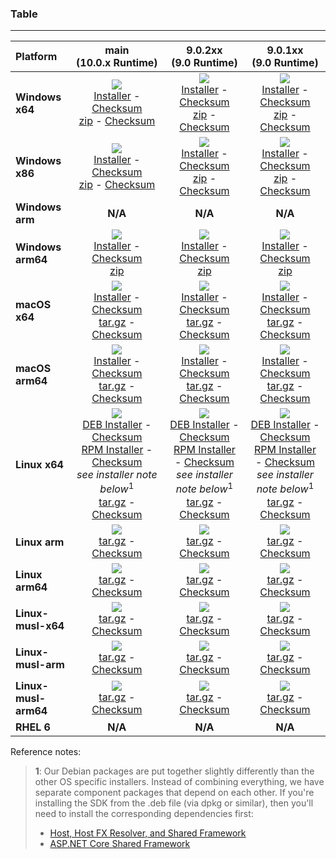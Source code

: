 ### Table

--------------------------------------------------------------------------------------
| Platform | main<br>(10.0.x&nbsp;Runtime) | 9.0.2xx<br>(9.0&nbsp;Runtime) | 9.0.1xx<br>(9.0&nbsp;Runtime) |
| :--------- | :----------: | :----------: | :----------: |
| **Windows x64** | [![][win-x64-badge-main]][win-x64-version-main]<br>[Installer][win-x64-installer-main] - [Checksum][win-x64-installer-checksum-main]<br>[zip][win-x64-zip-main] - [Checksum][win-x64-zip-checksum-main] | [![][win-x64-badge-9.0.2XX]][win-x64-version-9.0.2XX]<br>[Installer][win-x64-installer-9.0.2XX] - [Checksum][win-x64-installer-checksum-9.0.2XX]<br>[zip][win-x64-zip-9.0.2XX] - [Checksum][win-x64-zip-checksum-9.0.2XX] | [![][win-x64-badge-9.0.1XX]][win-x64-version-9.0.1XX]<br>[Installer][win-x64-installer-9.0.1XX] - [Checksum][win-x64-installer-checksum-9.0.1XX]<br>[zip][win-x64-zip-9.0.1XX] - [Checksum][win-x64-zip-checksum-9.0.1XX] |
| **Windows x86** | [![][win-x86-badge-main]][win-x86-version-main]<br>[Installer][win-x86-installer-main] - [Checksum][win-x86-installer-checksum-main]<br>[zip][win-x86-zip-main] - [Checksum][win-x86-zip-checksum-main] | [![][win-x86-badge-9.0.2XX]][win-x86-version-9.0.2XX]<br>[Installer][win-x86-installer-9.0.2XX] - [Checksum][win-x86-installer-checksum-9.0.2XX]<br>[zip][win-x86-zip-9.0.2XX] - [Checksum][win-x86-zip-checksum-9.0.2XX] | [![][win-x86-badge-9.0.1XX]][win-x86-version-9.0.1XX]<br>[Installer][win-x86-installer-9.0.1XX] - [Checksum][win-x86-installer-checksum-9.0.1XX]<br>[zip][win-x86-zip-9.0.1XX] - [Checksum][win-x86-zip-checksum-9.0.1XX] |
| **Windows arm** | **N/A** | **N/A** | **N/A** |
| **Windows arm64** | [![][win-arm64-badge-main]][win-arm64-version-main]<br>[Installer][win-arm64-installer-main] - [Checksum][win-arm64-installer-checksum-main]<br>[zip][win-arm64-zip-main] | [![][win-arm64-badge-9.0.2XX]][win-arm64-version-9.0.2XX]<br>[Installer][win-arm64-installer-9.0.2XX] - [Checksum][win-arm64-installer-checksum-9.0.2XX]<br>[zip][win-arm64-zip-9.0.2XX] | [![][win-arm64-badge-9.0.1XX]][win-arm64-version-9.0.1XX]<br>[Installer][win-arm64-installer-9.0.1XX] - [Checksum][win-arm64-installer-checksum-9.0.1XX]<br>[zip][win-arm64-zip-9.0.1XX] |
| **macOS x64** | [![][osx-x64-badge-main]][osx-x64-version-main]<br>[Installer][osx-x64-installer-main] - [Checksum][osx-x64-installer-checksum-main]<br>[tar.gz][osx-x64-targz-main] - [Checksum][osx-x64-targz-checksum-main] | [![][osx-x64-badge-9.0.2XX]][osx-x64-version-9.0.2XX]<br>[Installer][osx-x64-installer-9.0.2XX] - [Checksum][osx-x64-installer-checksum-9.0.2XX]<br>[tar.gz][osx-x64-targz-9.0.2XX] - [Checksum][osx-x64-targz-checksum-9.0.2XX] | [![][osx-x64-badge-9.0.1XX]][osx-x64-version-9.0.1XX]<br>[Installer][osx-x64-installer-9.0.1XX] - [Checksum][osx-x64-installer-checksum-9.0.1XX]<br>[tar.gz][osx-x64-targz-9.0.1XX] - [Checksum][osx-x64-targz-checksum-9.0.1XX] |
| **macOS arm64** | [![][osx-arm64-badge-main]][osx-arm64-version-main]<br>[Installer][osx-arm64-installer-main] - [Checksum][osx-arm64-installer-checksum-main]<br>[tar.gz][osx-arm64-targz-main] - [Checksum][osx-arm64-targz-checksum-main] | [![][osx-arm64-badge-9.0.2XX]][osx-arm64-version-9.0.2XX]<br>[Installer][osx-arm64-installer-9.0.2XX] - [Checksum][osx-arm64-installer-checksum-9.0.2XX]<br>[tar.gz][osx-arm64-targz-9.0.2XX] - [Checksum][osx-arm64-targz-checksum-9.0.2XX] | [![][osx-arm64-badge-9.0.1XX]][osx-arm64-version-9.0.1XX]<br>[Installer][osx-arm64-installer-9.0.1XX] - [Checksum][osx-arm64-installer-checksum-9.0.1XX]<br>[tar.gz][osx-arm64-targz-9.0.1XX] - [Checksum][osx-arm64-targz-checksum-9.0.1XX] |
| **Linux x64** | [![][linux-badge-main]][linux-version-main]<br>[DEB Installer][linux-DEB-installer-main] - [Checksum][linux-DEB-installer-checksum-main]<br>[RPM Installer][linux-RPM-installer-main] - [Checksum][linux-RPM-installer-checksum-main]<br>_see installer note below_<sup>1</sup><br>[tar.gz][linux-targz-main] - [Checksum][linux-targz-checksum-main] | [![][linux-badge-9.0.2XX]][linux-version-9.0.2XX]<br>[DEB Installer][linux-DEB-installer-9.0.2XX] - [Checksum][linux-DEB-installer-checksum-9.0.2XX]<br>[RPM Installer][linux-RPM-installer-9.0.2XX] - [Checksum][linux-RPM-installer-checksum-9.0.2XX]<br>_see installer note below_<sup>1</sup><br>[tar.gz][linux-targz-9.0.2XX] - [Checksum][linux-targz-checksum-9.0.2XX] | [![][linux-badge-9.0.1XX]][linux-version-9.0.1XX]<br>[DEB Installer][linux-DEB-installer-9.0.1XX] - [Checksum][linux-DEB-installer-checksum-9.0.1XX]<br>[RPM Installer][linux-RPM-installer-9.0.1XX] - [Checksum][linux-RPM-installer-checksum-9.0.1XX]<br>_see installer note below_<sup>1</sup><br>[tar.gz][linux-targz-9.0.1XX] - [Checksum][linux-targz-checksum-9.0.1XX] |
| **Linux arm** | [![][linux-arm-badge-main]][linux-arm-version-main]<br>[tar.gz][linux-arm-targz-main] - [Checksum][linux-arm-targz-checksum-main] | [![][linux-arm-badge-9.0.2XX]][linux-arm-version-9.0.2XX]<br>[tar.gz][linux-arm-targz-9.0.2XX] - [Checksum][linux-arm-targz-checksum-9.0.2XX] | [![][linux-arm-badge-9.0.1XX]][linux-arm-version-9.0.1XX]<br>[tar.gz][linux-arm-targz-9.0.1XX] - [Checksum][linux-arm-targz-checksum-9.0.1XX] |
| **Linux arm64** | [![][linux-arm64-badge-main]][linux-arm64-version-main]<br>[tar.gz][linux-arm64-targz-main] - [Checksum][linux-arm64-targz-checksum-main] | [![][linux-arm64-badge-9.0.2XX]][linux-arm64-version-9.0.2XX]<br>[tar.gz][linux-arm64-targz-9.0.2XX] - [Checksum][linux-arm64-targz-checksum-9.0.2XX] | [![][linux-arm64-badge-9.0.1XX]][linux-arm64-version-9.0.1XX]<br>[tar.gz][linux-arm64-targz-9.0.1XX] - [Checksum][linux-arm64-targz-checksum-9.0.1XX] |
| **Linux-musl-x64** | [![][linux-musl-x64-badge-main]][linux-musl-x64-version-main]<br>[tar.gz][linux-musl-x64-targz-main] - [Checksum][linux-musl-x64-targz-checksum-main] | [![][linux-musl-x64-badge-9.0.2XX]][linux-musl-x64-version-9.0.2XX]<br>[tar.gz][linux-musl-x64-targz-9.0.2XX] - [Checksum][linux-musl-x64-targz-checksum-9.0.2XX] | [![][linux-musl-x64-badge-9.0.1XX]][linux-musl-x64-version-9.0.1XX]<br>[tar.gz][linux-musl-x64-targz-9.0.1XX] - [Checksum][linux-musl-x64-targz-checksum-9.0.1XX] |
| **Linux-musl-arm** | [![][linux-musl-arm-badge-main]][linux-musl-arm-version-main]<br>[tar.gz][linux-musl-arm-targz-main] - [Checksum][linux-musl-arm-targz-checksum-main] | [![][linux-musl-arm-badge-9.0.2XX]][linux-musl-arm-version-9.0.2XX]<br>[tar.gz][linux-musl-arm-targz-9.0.2XX] - [Checksum][linux-musl-arm-targz-checksum-9.0.2XX] | [![][linux-musl-arm-badge-9.0.1XX]][linux-musl-arm-version-9.0.1XX]<br>[tar.gz][linux-musl-arm-targz-9.0.1XX] - [Checksum][linux-musl-arm-targz-checksum-9.0.1XX] |
| **Linux-musl-arm64** | [![][linux-musl-arm64-badge-main]][linux-musl-arm64-version-main]<br>[tar.gz][linux-musl-arm64-targz-main] - [Checksum][linux-musl-arm64-targz-checksum-main] | [![][linux-musl-arm64-badge-9.0.2XX]][linux-musl-arm64-version-9.0.2XX]<br>[tar.gz][linux-musl-arm64-targz-9.0.2XX] - [Checksum][linux-musl-arm64-targz-checksum-9.0.2XX] | [![][linux-musl-arm64-badge-9.0.1XX]][linux-musl-arm64-version-9.0.1XX]<br>[tar.gz][linux-musl-arm64-targz-9.0.1XX] - [Checksum][linux-musl-arm64-targz-checksum-9.0.1XX] |
| **RHEL 6** | **N/A** | **N/A** | **N/A** |

Reference notes:
> **1**: Our Debian packages are put together slightly differently than the other OS specific installers. Instead of combining everything, we have separate component packages that depend on each other. If you're installing the SDK from the .deb file (via dpkg or similar), then you'll need to install the corresponding dependencies first:
> * [Host, Host FX Resolver, and Shared Framework](https://github.com/dotnet/runtime/blob/main/docs/project/dogfooding.md#nightly-builds-table)
> * [ASP.NET Core Shared Framework](https://github.com/aspnet/AspNetCore/blob/main/docs/DailyBuilds.md)

[win-x64-badge-main]: https://aka.ms/dotnet/10.0.1xx/daily/win_x64_Release_version_badge.svg?no-cache
[win-x64-version-main]: https://aka.ms/dotnet/10.0.1xx/daily/productCommit-win-x64.txt
[win-x64-installer-main]: https://aka.ms/dotnet/10.0.1xx/daily/dotnet-sdk-win-x64.exe
[win-x64-installer-checksum-main]: https://aka.ms/dotnet/10.0.1xx/daily/dotnet-sdk-win-x64.exe.sha512
[win-x64-zip-main]: https://aka.ms/dotnet/10.0.1xx/daily/dotnet-sdk-win-x64.zip
[win-x64-zip-checksum-main]: https://aka.ms/dotnet/10.0.1xx/daily/dotnet-sdk-win-x64.zip.sha512

[win-x64-badge-9.0.2XX]: https://aka.ms/dotnet/9.0.2xx/daily/win_x64_Release_version_badge.svg?no-cache
[win-x64-version-9.0.2XX]: https://aka.ms/dotnet/9.0.2xx/daily/productCommit-win-x64.txt
[win-x64-installer-9.0.2XX]: https://aka.ms/dotnet/9.0.2xx/daily/dotnet-sdk-win-x64.exe
[win-x64-installer-checksum-9.0.2XX]: https://aka.ms/dotnet/9.0.2xx/daily/dotnet-sdk-win-x64.exe.sha512
[win-x64-zip-9.0.2XX]: https://aka.ms/dotnet/9.0.2xx/daily/dotnet-sdk-win-x64.zip
[win-x64-zip-checksum-9.0.2XX]: https://aka.ms/dotnet/9.0.2xx/daily/dotnet-sdk-win-x64.zip.sha512

[win-x64-badge-9.0.1XX]: https://aka.ms/dotnet/9.0.1xx/daily/win_x64_Release_version_badge.svg?no-cache
[win-x64-version-9.0.1XX]: https://aka.ms/dotnet/9.0.1xx/daily/productCommit-win-x64.txt
[win-x64-installer-9.0.1XX]: https://aka.ms/dotnet/9.0.1xx/daily/dotnet-sdk-win-x64.exe
[win-x64-installer-checksum-9.0.1XX]: https://aka.ms/dotnet/9.0.1xx/daily/dotnet-sdk-win-x64.exe.sha512
[win-x64-zip-9.0.1XX]: https://aka.ms/dotnet/9.0.1xx/daily/dotnet-sdk-win-x64.zip
[win-x64-zip-checksum-9.0.1XX]: https://aka.ms/dotnet/9.0.1xx/daily/dotnet-sdk-win-x64.zip.sha512

[win-x86-badge-main]: https://aka.ms/dotnet/10.0.1xx/daily/win_x86_Release_version_badge.svg?no-cache
[win-x86-version-main]: https://aka.ms/dotnet/10.0.1xx/daily/productCommit-win-x86.txt
[win-x86-installer-main]: https://aka.ms/dotnet/10.0.1xx/daily/dotnet-sdk-win-x86.exe
[win-x86-installer-checksum-main]: https://aka.ms/dotnet/10.0.1xx/daily/dotnet-sdk-win-x86.exe.sha512
[win-x86-zip-main]: https://aka.ms/dotnet/10.0.1xx/daily/dotnet-sdk-win-x86.zip
[win-x86-zip-checksum-main]: https://aka.ms/dotnet/10.0.1xx/daily/dotnet-sdk-win-x86.zip.sha512

[win-x86-badge-9.0.2XX]: https://aka.ms/dotnet/9.0.2xx/daily/win_x86_Release_version_badge.svg?no-cache
[win-x86-version-9.0.2XX]: https://aka.ms/dotnet/9.0.2xx/daily/productCommit-win-x86.txt
[win-x86-installer-9.0.2XX]: https://aka.ms/dotnet/9.0.2xx/daily/dotnet-sdk-win-x86.exe
[win-x86-installer-checksum-9.0.2XX]: https://aka.ms/dotnet/9.0.2xx/daily/dotnet-sdk-win-x86.exe.sha512
[win-x86-zip-9.0.2XX]: https://aka.ms/dotnet/9.0.2xx/daily/dotnet-sdk-win-x86.zip
[win-x86-zip-checksum-9.0.2XX]: https://aka.ms/dotnet/9.0.2xx/daily/dotnet-sdk-win-x86.zip.sha512

[win-x86-badge-9.0.1XX]: https://aka.ms/dotnet/9.0.1xx/daily/win_x86_Release_version_badge.svg?no-cache
[win-x86-version-9.0.1XX]: https://aka.ms/dotnet/9.0.1xx/daily/productCommit-win-x86.txt
[win-x86-installer-9.0.1XX]: https://aka.ms/dotnet/9.0.1xx/daily/dotnet-sdk-win-x86.exe
[win-x86-installer-checksum-9.0.1XX]: https://aka.ms/dotnet/9.0.1xx/daily/dotnet-sdk-win-x86.exe.sha512
[win-x86-zip-9.0.1XX]: https://aka.ms/dotnet/9.0.1xx/daily/dotnet-sdk-win-x86.zip
[win-x86-zip-checksum-9.0.1XX]: https://aka.ms/dotnet/9.0.1xx/daily/dotnet-sdk-win-x86.zip.sha512

[osx-x64-badge-main]: https://aka.ms/dotnet/10.0.1xx/daily/osx_x64_Release_version_badge.svg?no-cache
[osx-x64-version-main]: https://aka.ms/dotnet/10.0.1xx/daily/productCommit-osx-x64.txt
[osx-x64-installer-main]: https://aka.ms/dotnet/10.0.1xx/daily/dotnet-sdk-osx-x64.pkg
[osx-x64-installer-checksum-main]: https://aka.ms/dotnet/10.0.1xx/daily/dotnet-sdk-osx-x64.pkg.sha512
[osx-x64-targz-main]: https://aka.ms/dotnet/10.0.1xx/daily/dotnet-sdk-osx-x64.tar.gz
[osx-x64-targz-checksum-main]: https://aka.ms/dotnet/10.0.1xx/daily/dotnet-sdk-osx-x64.pkg.tar.gz.sha512

[osx-x64-badge-9.0.2XX]: https://aka.ms/dotnet/9.0.2xx/daily/osx_x64_Release_version_badge.svg?no-cache
[osx-x64-version-9.0.2XX]: https://aka.ms/dotnet/9.0.2xx/daily/productCommit-osx-x64.txt
[osx-x64-installer-9.0.2XX]: https://aka.ms/dotnet/9.0.2xx/daily/dotnet-sdk-osx-x64.pkg
[osx-x64-installer-checksum-9.0.2XX]: https://aka.ms/dotnet/9.0.2xx/daily/dotnet-sdk-osx-x64.pkg.sha512
[osx-x64-targz-9.0.2XX]: https://aka.ms/dotnet/9.0.2xx/daily/dotnet-sdk-osx-x64.tar.gz
[osx-x64-targz-checksum-9.0.2XX]: https://aka.ms/dotnet/9.0.2xx/daily/dotnet-sdk-osx-x64.pkg.tar.gz.sha512

[osx-x64-badge-9.0.1XX]: https://aka.ms/dotnet/9.0.1xx/daily/osx_x64_Release_version_badge.svg?no-cache
[osx-x64-version-9.0.1XX]: https://aka.ms/dotnet/9.0.1xx/daily/productCommit-osx-x64.txt
[osx-x64-installer-9.0.1XX]: https://aka.ms/dotnet/9.0.1xx/daily/dotnet-sdk-osx-x64.pkg
[osx-x64-installer-checksum-9.0.1XX]: https://aka.ms/dotnet/9.0.1xx/daily/dotnet-sdk-osx-x64.pkg.sha512
[osx-x64-targz-9.0.1XX]: https://aka.ms/dotnet/9.0.1xx/daily/dotnet-sdk-osx-x64.tar.gz
[osx-x64-targz-checksum-9.0.1XX]: https://aka.ms/dotnet/9.0.1xx/daily/dotnet-sdk-osx-x64.pkg.tar.gz.sha512

[osx-arm64-badge-main]: https://aka.ms/dotnet/10.0.1xx/daily/osx_arm64_Release_version_badge.svg?no-cache
[osx-arm64-version-main]: https://aka.ms/dotnet/10.0.1xx/daily/productCommit-osx-arm64.txt
[osx-arm64-installer-main]: https://aka.ms/dotnet/10.0.1xx/daily/dotnet-sdk-osx-arm64.pkg
[osx-arm64-installer-checksum-main]: https://aka.ms/dotnet/10.0.1xx/daily/dotnet-sdk-osx-arm64.pkg.sha512
[osx-arm64-targz-main]: https://aka.ms/dotnet/10.0.1xx/daily/dotnet-sdk-osx-arm64.tar.gz
[osx-arm64-targz-checksum-main]: https://aka.ms/dotnet/10.0.1xx/daily/dotnet-sdk-osx-arm64.pkg.tar.gz.sha512

[osx-arm64-badge-9.0.2XX]: https://aka.ms/dotnet/9.0.2xx/daily/osx_arm64_Release_version_badge.svg?no-cache
[osx-arm64-version-9.0.2XX]: https://aka.ms/dotnet/9.0.2xx/daily/productCommit-osx-arm64.txt
[osx-arm64-installer-9.0.2XX]: https://aka.ms/dotnet/9.0.2xx/daily/dotnet-sdk-osx-arm64.pkg
[osx-arm64-installer-checksum-9.0.2XX]: https://aka.ms/dotnet/9.0.2xx/daily/dotnet-sdk-osx-arm64.pkg.sha512
[osx-arm64-targz-9.0.2XX]: https://aka.ms/dotnet/9.0.2xx/daily/dotnet-sdk-osx-arm64.tar.gz
[osx-arm64-targz-checksum-9.0.2XX]: https://aka.ms/dotnet/9.0.2xx/daily/dotnet-sdk-osx-arm64.pkg.tar.gz.sha512

[osx-arm64-badge-9.0.1XX]: https://aka.ms/dotnet/9.0.1xx/daily/osx_arm64_Release_version_badge.svg?no-cache
[osx-arm64-version-9.0.1XX]: https://aka.ms/dotnet/9.0.1xx/daily/productCommit-osx-arm64.txt
[osx-arm64-installer-9.0.1XX]: https://aka.ms/dotnet/9.0.1xx/daily/dotnet-sdk-osx-arm64.pkg
[osx-arm64-installer-checksum-9.0.1XX]: https://aka.ms/dotnet/9.0.1xx/daily/dotnet-sdk-osx-arm64.pkg.sha512
[osx-arm64-targz-9.0.1XX]: https://aka.ms/dotnet/9.0.1xx/daily/dotnet-sdk-osx-arm64.tar.gz
[osx-arm64-targz-checksum-9.0.1XX]: https://aka.ms/dotnet/9.0.1xx/daily/dotnet-sdk-osx-arm64.pkg.tar.gz.sha512

[linux-badge-main]: https://aka.ms/dotnet/10.0.1xx/daily/linux_x64_Release_version_badge.svg?no-cache
[linux-version-main]: https://aka.ms/dotnet/10.0.1xx/daily/productCommit-linux-x64.txt
[linux-DEB-installer-main]: https://aka.ms/dotnet/10.0.1xx/daily/dotnet-sdk-x64.deb
[linux-DEB-installer-checksum-main]: https://aka.ms/dotnet/10.0.1xx/daily/dotnet-sdk-x64.deb.sha512
[linux-RPM-installer-main]: https://aka.ms/dotnet/10.0.1xx/daily/dotnet-sdk-x64.rpm
[linux-RPM-installer-checksum-main]: https://aka.ms/dotnet/10.0.1xx/daily/dotnet-sdk-x64.rpm.sha512
[linux-targz-main]: https://aka.ms/dotnet/10.0.1xx/daily/dotnet-sdk-linux-x64.tar.gz
[linux-targz-checksum-main]: https://aka.ms/dotnet/10.0.1xx/daily/dotnet-sdk-linux-x64.tar.gz.sha512

[linux-badge-9.0.2XX]: https://aka.ms/dotnet/9.0.2xx/daily/linux_x64_Release_version_badge.svg?no-cache
[linux-version-9.0.2XX]: https://aka.ms/dotnet/9.0.2xx/daily/productCommit-linux-x64.txt
[linux-DEB-installer-9.0.2XX]: https://aka.ms/dotnet/9.0.2xx/daily/dotnet-sdk-x64.deb
[linux-DEB-installer-checksum-9.0.2XX]: https://aka.ms/dotnet/9.0.2xx/daily/dotnet-sdk-x64.deb.sha512
[linux-RPM-installer-9.0.2XX]: https://aka.ms/dotnet/9.0.2xx/daily/dotnet-sdk-x64.rpm
[linux-RPM-installer-checksum-9.0.2XX]: https://aka.ms/dotnet/9.0.2xx/daily/dotnet-sdk-x64.rpm.sha512
[linux-targz-9.0.2XX]: https://aka.ms/dotnet/9.0.2xx/daily/dotnet-sdk-linux-x64.tar.gz
[linux-targz-checksum-9.0.2XX]: https://aka.ms/dotnet/9.0.2xx/daily/dotnet-sdk-linux-x64.tar.gz.sha512

[linux-badge-9.0.1XX]: https://aka.ms/dotnet/9.0.1xx/daily/linux_x64_Release_version_badge.svg?no-cache
[linux-version-9.0.1XX]: https://aka.ms/dotnet/9.0.1xx/daily/productCommit-linux-x64.txt
[linux-DEB-installer-9.0.1XX]: https://aka.ms/dotnet/9.0.1xx/daily/dotnet-sdk-x64.deb
[linux-DEB-installer-checksum-9.0.1XX]: https://aka.ms/dotnet/9.0.1xx/daily/dotnet-sdk-x64.deb.sha512
[linux-RPM-installer-9.0.1XX]: https://aka.ms/dotnet/9.0.1xx/daily/dotnet-sdk-x64.rpm
[linux-RPM-installer-checksum-9.0.1XX]: https://aka.ms/dotnet/9.0.1xx/daily/dotnet-sdk-x64.rpm.sha512
[linux-targz-9.0.1XX]: https://aka.ms/dotnet/9.0.1xx/daily/dotnet-sdk-linux-x64.tar.gz
[linux-targz-checksum-9.0.1XX]: https://aka.ms/dotnet/9.0.1xx/daily/dotnet-sdk-linux-x64.tar.gz.sha512

[linux-arm-badge-main]: https://aka.ms/dotnet/10.0.1xx/daily/linux_arm_Release_version_badge.svg?no-cache
[linux-arm-version-main]: https://aka.ms/dotnet/10.0.1xx/daily/productCommit-linux-arm.txt
[linux-arm-targz-main]: https://aka.ms/dotnet/10.0.1xx/daily/dotnet-sdk-linux-arm.tar.gz
[linux-arm-targz-checksum-main]: https://aka.ms/dotnet/10.0.1xx/daily/dotnet-sdk-linux-arm.tar.gz.sha512

[linux-arm-badge-9.0.2XX]: https://aka.ms/dotnet/9.0.2xx/daily/linux_arm_Release_version_badge.svg?no-cache
[linux-arm-version-9.0.2XX]: https://aka.ms/dotnet/9.0.2xx/daily/productCommit-linux-arm.txt
[linux-arm-targz-9.0.2XX]: https://aka.ms/dotnet/9.0.2xx/daily/dotnet-sdk-linux-arm.tar.gz
[linux-arm-targz-checksum-9.0.2XX]: https://aka.ms/dotnet/9.0.2xx/daily/dotnet-sdk-linux-arm.tar.gz.sha512

[linux-arm-badge-9.0.1XX]: https://aka.ms/dotnet/9.0.1xx/daily/linux_arm_Release_version_badge.svg?no-cache
[linux-arm-version-9.0.1XX]: https://aka.ms/dotnet/9.0.1xx/daily/productCommit-linux-arm.txt
[linux-arm-targz-9.0.1XX]: https://aka.ms/dotnet/9.0.1xx/daily/dotnet-sdk-linux-arm.tar.gz
[linux-arm-targz-checksum-9.0.1XX]: https://aka.ms/dotnet/9.0.1xx/daily/dotnet-sdk-linux-arm.tar.gz.sha512

[linux-arm64-badge-main]: https://aka.ms/dotnet/10.0.1xx/daily/linux_arm64_Release_version_badge.svg?no-cache
[linux-arm64-version-main]: https://aka.ms/dotnet/10.0.1xx/daily/productCommit-linux-arm64.txt
[linux-arm64-targz-main]: https://aka.ms/dotnet/10.0.1xx/daily/dotnet-sdk-linux-arm64.tar.gz
[linux-arm64-targz-checksum-main]: https://aka.ms/dotnet/10.0.1xx/daily/dotnet-sdk-linux-arm64.tar.gz.sha512

[linux-arm64-badge-9.0.2XX]: https://aka.ms/dotnet/9.0.2xx/daily/linux_arm64_Release_version_badge.svg?no-cache
[linux-arm64-version-9.0.2XX]: https://aka.ms/dotnet/9.0.2xx/daily/productCommit-linux-arm64.txt
[linux-arm64-targz-9.0.2XX]: https://aka.ms/dotnet/9.0.2xx/daily/dotnet-sdk-linux-arm64.tar.gz
[linux-arm64-targz-checksum-9.0.2XX]: https://aka.ms/dotnet/9.0.2xx/daily/dotnet-sdk-linux-arm64.tar.gz.sha512

[linux-arm64-badge-9.0.1XX]: https://aka.ms/dotnet/9.0.1xx/daily/linux_arm64_Release_version_badge.svg?no-cache
[linux-arm64-version-9.0.1XX]: https://aka.ms/dotnet/9.0.1xx/daily/productCommit-linux-arm64.txt
[linux-arm64-targz-9.0.1XX]: https://aka.ms/dotnet/9.0.1xx/daily/dotnet-sdk-linux-arm64.tar.gz
[linux-arm64-targz-checksum-9.0.1XX]: https://aka.ms/dotnet/9.0.1xx/daily/dotnet-sdk-linux-arm64.tar.gz.sha512

[rhel-6-badge-main]: https://aka.ms/dotnet/10.0.1xx/daily/rhel.6_x64_Release_version_badge.svg?no-cache
[rhel-6-version-main]: https://aka.ms/dotnet/10.0.1xx/daily/productCommit-rhel.6-x64.txt
[rhel-6-targz-main]: https://aka.ms/dotnet/10.0.1xx/daily/dotnet-sdk-rhel.6-x64.tar.gz
[rhel-6-targz-checksum-main]: https://aka.ms/dotnet/10.0.1xx/daily/dotnet-sdk-rhel.6-x64.tar.gz.sha512

[rhel-6-badge-9.0.2XX]: https://aka.ms/dotnet/9.0.2xx/daily/rhel.6_x64_Release_version_badge.svg?no-cache
[rhel-6-version-9.0.2XX]: https://aka.ms/dotnet/9.0.2xx/daily/productCommit-rhel.6-x64.txt
[rhel-6-targz-9.0.2XX]: https://aka.ms/dotnet/9.0.2xx/daily/dotnet-sdk-rhel.6-x64.tar.gz
[rhel-6-targz-checksum-9.0.2XX]: https://aka.ms/dotnet/9.0.2xx/daily/dotnet-sdk-rhel.6-x64.tar.gz.sha512

[rhel-6-badge-9.0.1XX]: https://aka.ms/dotnet/9.0.1xx/daily/rhel.6_x64_Release_version_badge.svg?no-cache
[rhel-6-version-9.0.1XX]: https://aka.ms/dotnet/9.0.1xx/daily/productCommit-rhel.6-x64.txt
[rhel-6-targz-9.0.1XX]: https://aka.ms/dotnet/9.0.1xx/daily/dotnet-sdk-rhel.6-x64.tar.gz
[rhel-6-targz-checksum-9.0.1XX]: https://aka.ms/dotnet/9.0.1xx/daily/dotnet-sdk-rhel.6-x64.tar.gz.sha512

[linux-musl-x64-badge-main]: https://aka.ms/dotnet/10.0.1xx/daily/linux_musl_x64_Release_version_badge.svg?no-cache
[linux-musl-x64-version-main]: https://aka.ms/dotnet/10.0.1xx/daily/productCommit-linux-musl-x64.txt
[linux-musl-x64-targz-main]: https://aka.ms/dotnet/10.0.1xx/daily/dotnet-sdk-linux-musl-x64.tar.gz
[linux-musl-x64-targz-checksum-main]: https://aka.ms/dotnet/10.0.1xx/daily/dotnet-sdk-linux-musl-x64.tar.gz.sha512

[linux-musl-x64-badge-9.0.2XX]: https://aka.ms/dotnet/9.0.2xx/daily/linux_musl_x64_Release_version_badge.svg?no-cache
[linux-musl-x64-version-9.0.2XX]: https://aka.ms/dotnet/9.0.2xx/daily/productCommit-linux-musl-x64.txt
[linux-musl-x64-targz-9.0.2XX]: https://aka.ms/dotnet/9.0.2xx/daily/dotnet-sdk-linux-musl-x64.tar.gz
[linux-musl-x64-targz-checksum-9.0.2XX]: https://aka.ms/dotnet/9.0.2xx/daily/dotnet-sdk-linux-musl-x64.tar.gz.sha512

[linux-musl-x64-badge-9.0.1XX]: https://aka.ms/dotnet/9.0.1xx/daily/linux_musl_x64_Release_version_badge.svg?no-cache
[linux-musl-x64-version-9.0.1XX]: https://aka.ms/dotnet/9.0.1xx/daily/productCommit-linux-musl-x64.txt
[linux-musl-x64-targz-9.0.1XX]: https://aka.ms/dotnet/9.0.1xx/daily/dotnet-sdk-linux-musl-x64.tar.gz
[linux-musl-x64-targz-checksum-9.0.1XX]: https://aka.ms/dotnet/9.0.1xx/daily/dotnet-sdk-linux-musl-x64.tar.gz.sha512

[linux-musl-arm-badge-main]: https://aka.ms/dotnet/10.0.1xx/daily/linux_musl_arm_Release_version_badge.svg?no-cache
[linux-musl-arm-version-main]: https://aka.ms/dotnet/10.0.1xx/daily/productCommit-linux-musl-arm.txt
[linux-musl-arm-targz-main]: https://aka.ms/dotnet/10.0.1xx/daily/dotnet-sdk-linux-musl-arm.tar.gz
[linux-musl-arm-targz-checksum-main]: https://aka.ms/dotnet/10.0.1xx/daily/dotnet-sdk-linux-musl-arm.tar.gz.sha512

[linux-musl-arm-badge-9.0.2XX]: https://aka.ms/dotnet/9.0.2xx/daily/linux_musl_arm_Release_version_badge.svg?no-cache
[linux-musl-arm-version-9.0.2XX]: https://aka.ms/dotnet/9.0.2xx/daily/productCommit-linux-musl-arm.txt
[linux-musl-arm-targz-9.0.2XX]: https://aka.ms/dotnet/9.0.2xx/daily/dotnet-sdk-linux-musl-arm.tar.gz
[linux-musl-arm-targz-checksum-9.0.2XX]: https://aka.ms/dotnet/9.0.2xx/daily/dotnet-sdk-linux-musl-arm.tar.gz.sha512

[linux-musl-arm-badge-9.0.1XX]: https://aka.ms/dotnet/9.0.1xx/daily/linux_musl_arm_Release_version_badge.svg?no-cache
[linux-musl-arm-version-9.0.1XX]: https://aka.ms/dotnet/9.0.1xx/daily/productCommit-linux-musl-arm.txt
[linux-musl-arm-targz-9.0.1XX]: https://aka.ms/dotnet/9.0.1xx/daily/dotnet-sdk-linux-musl-arm.tar.gz
[linux-musl-arm-targz-checksum-9.0.1XX]: https://aka.ms/dotnet/9.0.1xx/daily/dotnet-sdk-linux-musl-arm.tar.gz.sha512

[linux-musl-arm64-badge-main]: https://aka.ms/dotnet/10.0.1xx/daily/linux_musl_arm64_Release_version_badge.svg?no-cache
[linux-musl-arm64-version-main]: https://aka.ms/dotnet/10.0.1xx/daily/productCommit-linux-musl-arm64.txt
[linux-musl-arm64-targz-main]: https://aka.ms/dotnet/10.0.1xx/daily/dotnet-sdk-linux-musl-arm64.tar.gz
[linux-musl-arm64-targz-checksum-main]: https://aka.ms/dotnet/10.0.1xx/daily/dotnet-sdk-linux-musl-arm64.tar.gz.sha512

[linux-musl-arm64-badge-9.0.2XX]: https://aka.ms/dotnet/9.0.2xx/daily/linux_musl_arm64_Release_version_badge.svg?no-cache
[linux-musl-arm64-version-9.0.2XX]: https://aka.ms/dotnet/9.0.2xx/daily/productCommit-linux-musl-arm64.txt
[linux-musl-arm64-targz-9.0.2XX]: https://aka.ms/dotnet/9.0.2xx/daily/dotnet-sdk-linux-musl-arm64.tar.gz
[linux-musl-arm64-targz-checksum-9.0.2XX]: https://aka.ms/dotnet/9.0.2xx/daily/dotnet-sdk-linux-musl-arm64.tar.gz.sha512

[linux-musl-arm64-badge-9.0.1XX]: https://aka.ms/dotnet/9.0.1xx/daily/linux_musl_arm64_Release_version_badge.svg?no-cache
[linux-musl-arm64-version-9.0.1XX]: https://aka.ms/dotnet/9.0.1xx/daily/productCommit-linux-musl-arm64.txt
[linux-musl-arm64-targz-9.0.1XX]: https://aka.ms/dotnet/9.0.1xx/daily/dotnet-sdk-linux-musl-arm64.tar.gz
[linux-musl-arm64-targz-checksum-9.0.1XX]: https://aka.ms/dotnet/9.0.1xx/daily/dotnet-sdk-linux-musl-arm64.tar.gz.sha512

[win-arm-badge-main]: https://aka.ms/dotnet/10.0.1xx/daily/win_arm_Release_version_badge.svg?no-cache
[win-arm-version-main]: https://aka.ms/dotnet/10.0.1xx/daily/productCommit-win-arm.txt
[win-arm-zip-main]: https://aka.ms/dotnet/10.0.1xx/daily/dotnet-sdk-win-arm.zip
[win-arm-zip-checksum-main]: https://aka.ms/dotnet/10.0.1xx/daily/dotnet-sdk-win-arm.zip.sha512

[win-arm-badge-9.0.2XX]: https://aka.ms/dotnet/9.0.2xx/daily/win_arm_Release_version_badge.svg?no-cache
[win-arm-version-9.0.2XX]: https://aka.ms/dotnet/9.0.2xx/daily/productCommit-win-arm.txt
[win-arm-zip-9.0.2XX]: https://aka.ms/dotnet/9.0.2xx/daily/dotnet-sdk-win-arm.zip
[win-arm-zip-checksum-9.0.2XX]: https://aka.ms/dotnet/9.0.2xx/daily/dotnet-sdk-win-arm.zip.sha512

[win-arm-badge-9.0.1XX]: https://aka.ms/dotnet/9.0.1xx/daily/win_arm_Release_version_badge.svg?no-cache
[win-arm-version-9.0.1XX]: https://aka.ms/dotnet/9.0.1xx/daily/productCommit-win-arm.txt
[win-arm-zip-9.0.1XX]: https://aka.ms/dotnet/9.0.1xx/daily/dotnet-sdk-win-arm.zip
[win-arm-zip-checksum-9.0.1XX]: https://aka.ms/dotnet/9.0.1xx/daily/dotnet-sdk-win-arm.zip.sha512

[win-arm64-badge-main]: https://aka.ms/dotnet/10.0.1xx/daily/win_arm64_Release_version_badge.svg?no-cache
[win-arm64-version-main]: https://aka.ms/dotnet/10.0.1xx/daily/productCommit-win-arm64.txt
[win-arm64-installer-main]: https://aka.ms/dotnet/10.0.1xx/daily/dotnet-sdk-win-arm64.exe
[win-arm64-installer-checksum-main]: https://aka.ms/dotnet/10.0.1xx/daily/dotnet-sdk-win-arm64.exe.sha512
[win-arm64-zip-main]: https://aka.ms/dotnet/10.0.1xx/daily/dotnet-sdk-win-arm64.zip
[win-arm64-zip-checksum-main]: https://aka.ms/dotnet/10.0.1xx/daily/dotnet-sdk-win-arm64.zip.sha512

[win-arm64-badge-9.0.2XX]: https://aka.ms/dotnet/9.0.2xx/daily/win_arm64_Release_version_badge.svg?no-cache
[win-arm64-version-9.0.2XX]: https://aka.ms/dotnet/9.0.2xx/daily/productCommit-win-arm64.txt
[win-arm64-installer-9.0.2XX]: https://aka.ms/dotnet/9.0.2xx/daily/dotnet-sdk-win-arm64.exe
[win-arm64-installer-checksum-9.0.2XX]: https://aka.ms/dotnet/9.0.2xx/daily/dotnet-sdk-win-arm64.exe.sha512
[win-arm64-zip-9.0.2XX]: https://aka.ms/dotnet/9.0.2xx/daily/dotnet-sdk-win-arm64.zip
[win-arm64-zip-checksum-9.0.2XX]: https://aka.ms/dotnet/9.0.2xx/daily/dotnet-sdk-win-arm64.zip.sha512

[win-arm64-badge-9.0.1XX]: https://aka.ms/dotnet/9.0.1xx/daily/win_arm64_Release_version_badge.svg?no-cache
[win-arm64-version-9.0.1XX]: https://aka.ms/dotnet/9.0.1xx/daily/productCommit-win-arm64.txt
[win-arm64-installer-9.0.1XX]: https://aka.ms/dotnet/9.0.1xx/daily/dotnet-sdk-win-arm64.exe
[win-arm64-installer-checksum-9.0.1XX]: https://aka.ms/dotnet/9.0.1xx/daily/dotnet-sdk-win-arm64.exe.sha512
[win-arm64-zip-9.0.1XX]: https://aka.ms/dotnet/9.0.1xx/daily/dotnet-sdk-win-arm64.zip
[win-arm64-zip-checksum-9.0.1XX]: https://aka.ms/dotnet/9.0.1xx/daily/dotnet-sdk-win-arm64.zip.sha512
